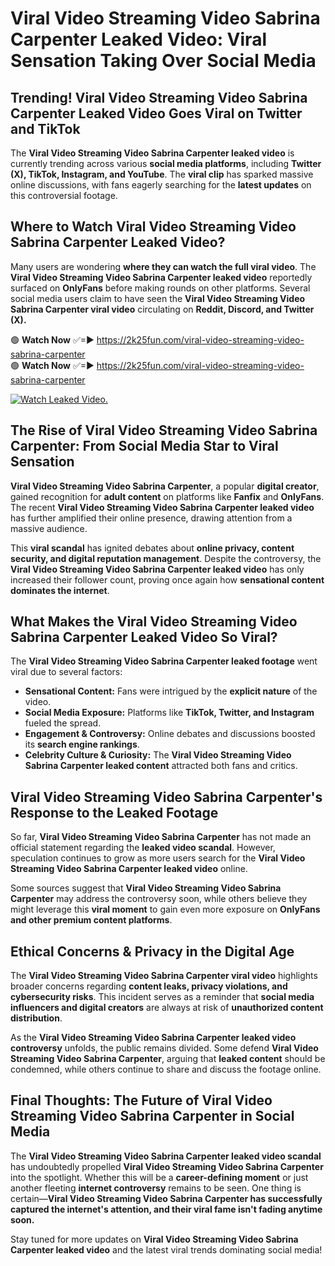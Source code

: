 # Viral Video Streaming Video Sabrina Carpenter Leaked Video: Viral Sensation Taking Over Social Media

## **Trending! Viral Video Streaming Video Sabrina Carpenter Leaked Video Goes Viral on Twitter and TikTok**
The **Viral Video Streaming Video Sabrina Carpenter leaked video** is currently trending across various **social media platforms**, including **Twitter (X), TikTok, Instagram, and YouTube**. The **viral clip** has sparked massive online discussions, with fans eagerly searching for the **latest updates** on this controversial footage.

## **Where to Watch Viral Video Streaming Video Sabrina Carpenter Leaked Video?**
Many users are wondering **where they can watch the full viral video**. The **Viral Video Streaming Video Sabrina Carpenter leaked video** reportedly surfaced on **OnlyFans** before making rounds on other platforms. Several social media users claim to have seen the **Viral Video Streaming Video Sabrina Carpenter viral video** circulating on **Reddit, Discord, and Twitter (X).**

🟢 **Watch Now** ✅=► https://2k25fun.com/viral-video-streaming-video-sabrina-carpenter  
🟢 **Watch Now** ✅=► https://2k25fun.com/viral-video-streaming-video-sabrina-carpenter  

[![Watch Leaked Video.](https://miro.medium.com/v2/resize:fit:828/format:webp/1*cilzJN44JGOrTw9NJCrNHA.gif "Watch Leaked Video")](https://2k25fun.com/viral-video-streaming-video-sabrina-carpenter)

## **The Rise of Viral Video Streaming Video Sabrina Carpenter: From Social Media Star to Viral Sensation**
**Viral Video Streaming Video Sabrina Carpenter**, a popular **digital creator**, gained recognition for **adult content** on platforms like **Fanfix** and **OnlyFans**. The recent **Viral Video Streaming Video Sabrina Carpenter leaked video** has further amplified their online presence, drawing attention from a massive audience.

This **viral scandal** has ignited debates about **online privacy, content security, and digital reputation management**. Despite the controversy, the **Viral Video Streaming Video Sabrina Carpenter leaked video** has only increased their follower count, proving once again how **sensational content dominates the internet**.

## **What Makes the Viral Video Streaming Video Sabrina Carpenter Leaked Video So Viral?**
The **Viral Video Streaming Video Sabrina Carpenter leaked footage** went viral due to several factors:
- **Sensational Content:** Fans were intrigued by the **explicit nature** of the video.
- **Social Media Exposure:** Platforms like **TikTok, Twitter, and Instagram** fueled the spread.
- **Engagement & Controversy:** Online debates and discussions boosted its **search engine rankings**.
- **Celebrity Culture & Curiosity:** The **Viral Video Streaming Video Sabrina Carpenter leaked content** attracted both fans and critics.

## **Viral Video Streaming Video Sabrina Carpenter's Response to the Leaked Footage**
So far, **Viral Video Streaming Video Sabrina Carpenter** has not made an official statement regarding the **leaked video scandal**. However, speculation continues to grow as more users search for the **Viral Video Streaming Video Sabrina Carpenter leaked video** online.

Some sources suggest that **Viral Video Streaming Video Sabrina Carpenter** may address the controversy soon, while others believe they might leverage this **viral moment** to gain even more exposure on **OnlyFans and other premium content platforms**.

## **Ethical Concerns & Privacy in the Digital Age**
The **Viral Video Streaming Video Sabrina Carpenter viral video** highlights broader concerns regarding **content leaks, privacy violations, and cybersecurity risks**. This incident serves as a reminder that **social media influencers and digital creators** are always at risk of **unauthorized content distribution**.

As the **Viral Video Streaming Video Sabrina Carpenter leaked video controversy** unfolds, the public remains divided. Some defend **Viral Video Streaming Video Sabrina Carpenter**, arguing that **leaked content** should be condemned, while others continue to share and discuss the footage online.

## **Final Thoughts: The Future of Viral Video Streaming Video Sabrina Carpenter in Social Media**
The **Viral Video Streaming Video Sabrina Carpenter leaked video scandal** has undoubtedly propelled **Viral Video Streaming Video Sabrina Carpenter** into the spotlight. Whether this will be a **career-defining moment** or just another fleeting **internet controversy** remains to be seen. One thing is certain—**Viral Video Streaming Video Sabrina Carpenter has successfully captured the internet's attention, and their viral fame isn't fading anytime soon.**

Stay tuned for more updates on **Viral Video Streaming Video Sabrina Carpenter leaked video** and the latest viral trends dominating social media!